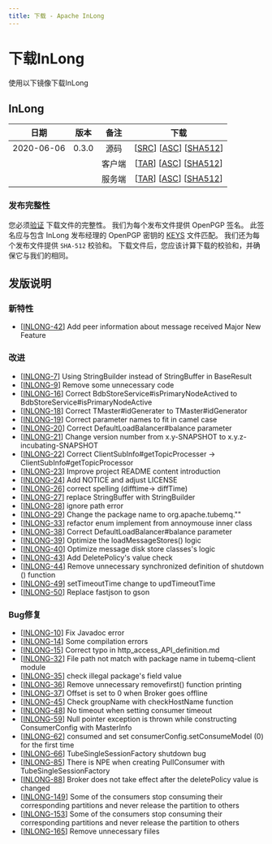 ```yaml
---
title: 下载 - Apache InLong
---
```


# 下载InLong
  使用以下镜像下载InLong

## InLong
| 日期 | 版本| 备注 | 下载 |
|:---:|:--:|:--:|:--:|
| 2020-06-06 | 0.3.0 | 源码 | [[SRC](https://archive.apache.org/dist/incubator/tubemq/0.3.0-incubating/apache-tubemq-0.3.0-incubating-src.tar.gz)]                 [[ASC](https://archive.apache.org/dist/incubator/tubemq/0.3.0-incubating/apache-tubemq-0.3.0-incubating-src.tar.gz.asc)]             [[SHA512](https://archive.apache.org/dist/incubator/tubemq/0.3.0-incubating/apache-tubemq-0.3.0-incubating-src.tar.gz.sha512)] |
| |                       | 客户端 | [[TAR](https://archive.apache.org/dist/incubator/tubemq/0.3.0-incubating/apache-tubemq-client-0.3.0-incubating-bin.tar.gz)]          [[ASC](archive.apache.org/dist/incubator/tubemq/0.3.0-incubating/apache-tubemq-client-0.3.0-incubating-bin.tar.gz.asc)]      [[SHA512](https://archive.apache.org/dist/incubator/tubemq/0.3.0-incubating/apache-tubemq-client-0.3.0-incubating-bin.tar.gz.sha512)] |
| |                       | 服务端 | [[TAR](https://archive.apache.org/dist/incubator/tubemq/0.3.0-incubating/apache-tubemq-server-0.3.0-incubating-bin.tar.gz)]          [[ASC](https://archive.apache.org/dist/incubator/tubemq/0.3.0-incubating/apache-tubemq-server-0.3.0-incubating-bin.tar.gz.asc)]      [[SHA512](https://archive.apache.org/dist/incubator/tubemq/0.3.0-incubating/apache-tubemq-server-0.3.0-incubating-bin.tar.gz.sha512)] |

### 发布完整性
   您必须[验证](https://www.apache.org/info/verification.html) 下载文件的完整性。 我们为每个发布文件提供 OpenPGP 签名。 此签名应与包含 InLong 发布经理的 OpenPGP 密钥的 [KEYS](https://downloads.apache.org/incubator/inlong/KEYS) 文件匹配。 我们还为每个发布文件提供 <code>SHA-512</code> 校验和。 下载文件后，您应该计算下载的校验和，并确保它与我们的相同。

## 发版说明

### 新特性
 - [[INLONG-42](https://issues.apache.org/jira/browse/INLONG-42)] Add peer information about message received Major New Feature
 
### 改进
 - [[INLONG-7](https://issues.apache.org/jira/browse/INLONG-7)] Using StringBuilder instead of StringBuffer in BaseResult
 - [[INLONG-9](https://issues.apache.org/jira/browse/INLONG-9)] Remove some unnecessary code
 - [[INLONG-16](https://issues.apache.org/jira/browse/INLONG-16)] Correct BdbStoreService#isPrimaryNodeActived to BdbStoreService#isPrimaryNodeActive
 - [[INLONG-18](https://issues.apache.org/jira/browse/INLONG-18)] Correct TMaster#idGenerater to TMaster#idGenerator
 - [[INLONG-19](https://issues.apache.org/jira/browse/INLONG-19)] Correct parameter names to fit in camel case
 - [[INLONG-20](https://issues.apache.org/jira/browse/INLONG-20)] Correct DefaultLoadBalancer#balance parameter
 - [[INLONG-21](https://issues.apache.org/jira/browse/INLONG-21)] Change version number from x.y-SNAPSHOT to x.y.z-incubating-SNAPSHOT
 - [[INLONG-22](https://issues.apache.org/jira/browse/INLONG-22)] Correct ClientSubInfo#getTopicProcesser -> ClientSubInfo#getTopicProcessor
 - [[INLONG-23](https://issues.apache.org/jira/browse/INLONG-23)] Improve project README content introduction
 - [[INLONG-24](https://issues.apache.org/jira/browse/INLONG-24)] Add NOTICE and adjust LICENSE
 - [[INLONG-26](https://issues.apache.org/jira/browse/INLONG-26)] correct spelling (difftime-> diffTime)
 - [[INLONG-27](https://issues.apache.org/jira/browse/INLONG-27)] replace StringBuffer with StringBuilder
 - [[INLONG-28](https://issues.apache.org/jira/browse/INLONG-28)] ignore path error
 - [[INLONG-29](https://issues.apache.org/jira/browse/INLONG-29)] Change the package name to org.apache.tubemq.""
 - [[INLONG-33](https://issues.apache.org/jira/browse/INLONG-33)] refactor enum implement from annoymouse inner class
 - [[INLONG-38](https://issues.apache.org/jira/browse/INLONG-38)] Correct DefaultLoadBalancer#balance parameter
 - [[INLONG-39](https://issues.apache.org/jira/browse/INLONG-39)] Optimize the loadMessageStores() logic
 - [[INLONG-40](https://issues.apache.org/jira/browse/INLONG-40)] Optimize message disk store classes's logic
 - [[INLONG-43](https://issues.apache.org/jira/browse/INLONG-43)] Add DeletePolicy's value check
 - [[INLONG-44](https://issues.apache.org/jira/browse/INLONG-44)] Remove unnecessary synchronized definition of shutdown () function
 - [[INLONG-49](https://issues.apache.org/jira/browse/INLONG-49)] setTimeoutTime change to updTimeoutTime
 - [[INLONG-50](https://issues.apache.org/jira/browse/INLONG-50)] Replace fastjson to gson
 
 
### Bug修复
 - [[INLONG-10](https://issues.apache.org/jira/browse/INLONG-10)] Fix Javadoc error
 - [[INLONG-14](https://issues.apache.org/jira/browse/INLONG-14)] Some compilation errors
 - [[INLONG-15](https://issues.apache.org/jira/browse/INLONG-15)] Correct typo in http_access_API_definition.md
 - [[INLONG-32](https://issues.apache.org/jira/browse/INLONG-32)] File path not match with package name in tubemq-client module
 - [[INLONG-35](https://issues.apache.org/jira/browse/INLONG-35)] check illegal package's field value
 - [[INLONG-36](https://issues.apache.org/jira/browse/INLONG-36)] Remove unnecessary removefirst() function printing
 - [[INLONG-37](https://issues.apache.org/jira/browse/INLONG-37)] Offset is set to 0 when Broker goes offline
 - [[INLONG-45](https://issues.apache.org/jira/browse/INLONG-45)] Check groupName with checkHostName function
 - [[INLONG-48](https://issues.apache.org/jira/browse/INLONG-48)] No timeout when setting consumer timeout
 - [[INLONG-59](https://issues.apache.org/jira/browse/INLONG-59)] Null pointer exception is thrown while constructing ConsumerConfig with MasterInfo
 - [[INLONG-62](https://issues.apache.org/jira/browse/INLONG-62)] consumed and set consumerConfig.setConsumeModel (0) for the first time
 - [[INLONG-66](https://issues.apache.org/jira/browse/INLONG-66)] TubeSingleSessionFactory shutdown bug
 - [[INLONG-85](https://issues.apache.org/jira/browse/INLONG-85)] There is NPE when creating PullConsumer with TubeSingleSessionFactory
 - [[INLONG-88](https://issues.apache.org/jira/browse/INLONG-88)] Broker does not take effect after the deletePolicy value is changed
 - [[INLONG-149](https://issues.apache.org/jira/browse/INLONG-149)] Some of the consumers stop consuming their corresponding partitions and never release the partition to others
 - [[INLONG-153](https://issues.apache.org/jira/browse/INLONG-153)] Some of the consumers stop consuming their corresponding partitions and never release the partition to others
 - [[INLONG-165](https://issues.apache.org/jira/browse/INLONG-165)] Remove unnecessary fiiles
 
